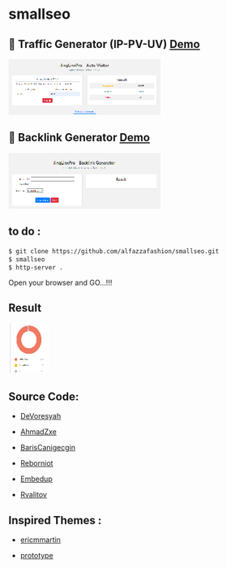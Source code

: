 # smallseo

## 🔗 Traffic Generator (IP-PV-UV) [Demo](https://jinglinxpro.blogspot.com)

![screenshot](ss.png)

## 🔗 Backlink Generator [Demo](https://yt-backlink.blogspot.com)

![screenshot](ss1.png)

## to do :
~~~
$ git clone https://github.com/alfazzafashion/smallseo.git
$ smallseo
$ http-server . 
~~~
Open your browser and GO...!!!

## Result
![screenshot](screenshot5.png)

## Source Code:

* [DeVoresyah](https://github.com/DeVoresyah/jinxprooo/)

* [AhmadZxe](https://github.com/AhmadZxe/Blogger-AutoVisitor.git)

* [BarisCanigecgin](https://github.com/BarisCanigecgin/whois-backlink-otomasyonu.git)

* [Reborniot](https://github.com/reborniot/whois-backlink-generator.git)

* [Embedup](https://github.com/embedup/7540000-youtube-video-backlinks-generator.git)

* [Rvalitov](https://github.com/rvalitov/backlink-checker.git)

## Inspired Themes :

  * [ericmmartin](https://github.com/ericmmartin/simplemodal)
  
  * [prototype](http://www.prototypejs.org/)
